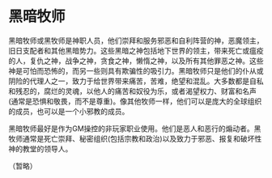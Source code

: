 # 黑暗牧师

黑暗牧师或黑牧师是神职人员，他们崇拜和服务邪恶和自利阵营的神，恶魔领主，旧日支配者和其他黑暗势力。这些黑暗之神包括地下世界的领主，带来死亡或瘟疫的人，复仇之神，战争之神，贪食之神，懒惰之神，以及所有其他罪恶之神。这些神是可怕而恐怖的，而另一些则具有欺骗性的吸引力。黑暗牧师只是他们的仆从或阴险的代理人之一，致力于给世界带来痛苦，苦难，绝望和混乱。大多数都是自私和残忍的，腐烂的灵魂，以他人的痛苦和奴役为乐，或者渴望权力、财富和名声(通常是恐惧和敬畏，而不是尊重)。像其他牧师一样，他们可以是庞大的全球组织的成员，也可以是一个小邪教的成员。

黑暗牧师最好是作为GM操控的非玩家职业使用。他们是恶人和恶行的煽动者。黑牧师通常是死亡崇拜、秘密组织(包括宗教和政治)以及致力于邪恶、报复和破坏性神的教堂的领导人。

（暂略）
